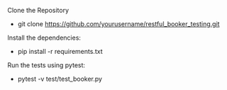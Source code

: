 Clone the Repository 
 - git clone https://github.com/yourusername/restful_booker_testing.git
   
Install the dependencies:
 - pip install -r requirements.txt

Run the tests using pytest:
  - pytest -v test/test_booker.py
